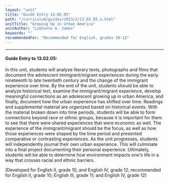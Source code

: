 ```yaml
---
layout: "unit"
title: "Guide Entry 13.02.05"
path: "/curriculum/guides/2013/2/13.02.05.x.html"
unitTitle: "Growing Up in Urban America"
unitAuthor: "LaShante A. James"
keywords: ""
recommendedFor: "Recommended for English, grades 10-12"
---
```

<body>
<hr/>
<h4>
Guide Entry to 13.02.05:
</h4>
<p>
In this unit, students will analyze literary texts, photographs and films that document the adolescent immigrant/migrant experiences during the early nineteenth to late twentieth century and the change of the immigrant experience over time. By the end of the unit, students should be able to analyze historical text, examine the immigrant/migrant experience, develop meaningful connections as an adolescent growing up in urban America, and finally, document how the urban experience has shifted over time. Readings and supplemental material are organized based on historical events. With the material broken down into time periods, students will be able to form connections beyond race or ethnic groups, because it is important for them to see that there were shared experiences that were economic as well. The experience of the immigrant/migrant should be the focus, as well as how those experiences were shaped by the time period and presented comparative or contrasting experiences. As the unit progresses, students will independently journal their own urban experience. This will culminate into a final project documenting their personal experience. Ultimately, students will be able to determine how environment impacts one's life in a way that crosses racial and ethnic barriers.
</p>
<p>
(Developed for English II, grade 10, and English IV, grade 12; recommended for English II, grade 10; English III, grade 11; and English IV, grade 12)
</p>
</body>
